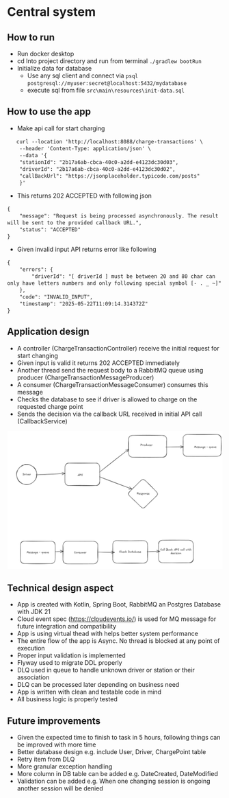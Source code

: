 # Central system

## How to run

- Run docker desktop
- cd Into project directory and run from terminal `./gradlew bootRun`
- Initialize data for database
  - Use any sql client and connect via `psql postgresql://myuser:secret@localhost:5432/mydatabase`
  - execute sql from file `src\main\resources\init-data.sql`

## How to use the app

- Make api call for start charging
```
   curl --location 'http://localhost:8088/charge-transactions' \
    --header 'Content-Type: application/json' \
    --data '{
    "stationId": "2b17a6ab-cbca-40c0-a2dd-e4123dc30d03",
    "driverId": "2b17a6ab-cbca-40c0-a2dd-e4123dc30d02",
    "callBackUrl": "https://jsonplaceholder.typicode.com/posts"
    }'
```
- This returns 202 ACCEPTED with following json 
``` 
{
    "message": "Request is being processed asynchronously. The result will be sent to the provided callback URL.",
    "status": "ACCEPTED"
}
```
- Given invalid input API returns error like following
``` 
{
    "errors": {
        "driverId": "[ driverId ] must be between 20 and 80 char can only have letters numbers and only following special symbol [- . _ ~]"
    },
    "code": "INVALID_INPUT",
    "timestamp": "2025-05-22T11:09:14.314372Z"
}
```

## Application design

- A controller (ChargeTransactionController) receive the initial request for start changing
- Given input is valid it returns 202 ACCEPTED immediately
- Another thread send the request body to a RabbitMQ queue using producer (ChargeTransactionMessageProducer)
- A consumer (ChargeTransactionMessageConsumer) consumes this message
- Checks the database to see if driver is allowed to charge on the requested charge point
- Sends the decision via the callback URL received in initial API call (CallbackService)

![design.png](design.png)

## Technical design aspect

- App is created with Kotlin, Spring Boot, RabbitMQ an Postgres Database with JDK 21
- Cloud event spec (https://cloudevents.io/) is used for MQ message for future integration and compatibility 
- App is using virtual thead with helps better system performance
- The entire flow of the app is Async. No thread is blocked at any point of execution
- Proper input validation is implemented
- Flyway used to migrate DDL properly
- DLQ used in queue to handle unknown driver or station or their association
- DLQ can be processed later depending on business need
- App is written with clean and testable code in mind
- All business logic is properly tested

## Future improvements

- Given the expected time to finish to task in 5 hours, following things can be improved with more time
- Better database design e.g. include User, Driver, ChargePoint table
- Retry item from DLQ
- More granular exception handling
- More column in DB table can be added e.g. DateCreated, DateModified
- Validation can be added e.g. When one changing session is ongoing another session will be denied











